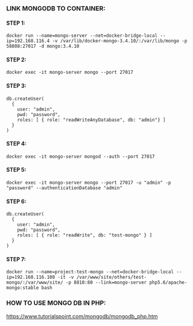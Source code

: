 
### LINK MONGODB TO CONTAINER:

#### STEP 1:
```
docker run --name=mongo-server --net=docker-bridge-local --ip=192.168.116.4 -v /var/lib/docker-mongo-3.4.10/:/var/lib/mongo -p 58808:27017 -d mongo:3.4.10
```

#### STEP 2:
```
docker exec -it mongo-server mongo --port 27017
```

#### STEP 3:
```
db.createUser(
  {
    user: "admin",
    pwd: "password",
    roles: [ { role: "readWriteAnyDatabase", db: "admin"} ]
  }
)
```

#### STEP 4:
```
docker exec -it mongo-server mongod --auth --port 27017
```

#### STEP 5:
```
docker exec -it mongo-server mongo --port 27017 -u "admin" -p "password" --authenticationDatabase "admin"
```

#### STEP 6:
```
db.createUser(
  {
    user: "admin",
    pwd: "password",
    roles: [ { role: "readWrite", db: "test-mongo" } ]
  }
)
```

#### STEP 7:
```
docker run --name=project-test-mongo --net=docker-bridge-local --ip=192.168.116.108 -it -v /var/www/site/others/test-mongo/:/var/www/site/ -p 8810:80 --link=mongo-server php5.6/apache-mongo:stable bash
```

### HOW TO USE MONGO DB IN PHP:
https://www.tutorialspoint.com/mongodb/mongodb_php.htm